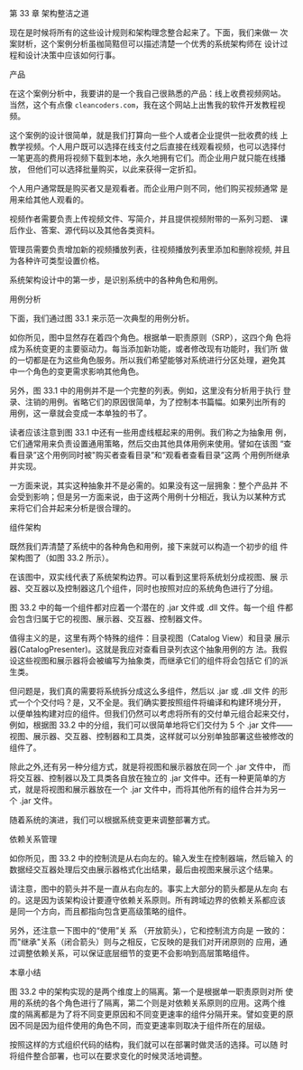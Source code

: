 第 33 章 架构整洁之道

现在是时候将所有的这些设计规则和架构理念整合起来了。下面，我们来做一
次案财析，这个案例分析虽枷简黠但可以描述清楚一个优秀的系统架构师在
设计过程和设计决策中应该如何行事。

产品

在这个案例分析中，我要讲的是一个我自己很熟悉的产品：线上收费视频网站。
当然，这个有点像 `cleancoders.com`，我在这个网站上出售我的软件开发教程视
频。

这个案例的设计很简单，就是我们打算向一些个人或者企业提供一批收费的线
上教学视频。个人用户既可以选择在线支付之后直接在线观看视频，也可以选择付
一笔更高的费用将视频下载到本地，永久地拥有它们。而企业用户就只能在线播放，
但他们可以选择批量购买，以此来获得一定折扣。

个人用户通常既是购买者又是观看者。而企业用户则不同，他们购买视频通常
是用来给其他人观看的。

视频作者需要负责上传视频文件、写简介，并且提供视频附带的一系列习题、
课后作业、答案、源代码以及其他各类资料。

管理员需要负责增加新的视频播放列表，往视频播放列表里添加和删除视频,
并且为各种许可类型设置价格。

系统架构设计中的第一步，是识别系统中的各种角色和用例。

用例分析

下面，我们通过图 33.1 来示范一次典型的用例分析。

如你所见，图中显然存在着四个角色。根据单一职责原则（SRP），这四个角
色将成为系统变更的主要驱动力。每当添加新功能，或者修改现有功能时，我们所
做的一切都是在为这些角色服务。所以我们希望能够对系统进行分区处理，避免其
中一个角色的变更需求影响其他角色。

另外，图 33.1 中的用例并不是一个完整的列表。例如，这里没有分析用于执行
登录、注销的用例。省略它们的原因很简单，为了控制本书篇幅。如果列出所有的
用例，这一章就会变成一本单独的书了。

读者应该注意到图 33.1 中还有一些用虚线框起来的用例。我们称之为抽象用
例，它们通常用来负责设置通用策略，然后交由其他具体用例来使用。譬如在该图
“查看目录”这个用例同时被"购买者查看目录”和“观看者查看目录”这两
个用例所继承并实现。

一方面来说，其实这种抽象并不是必需的。如果没有这一层拥象：整个产品并
不会受到影响；但是另一方面来说，由于这两个用例十分相近，我认为以某种方式
来将它们合并起来分析是很合理的。

组件架构

既然我们弄清楚了系统中的各种角色和用例，接下来就可以构造一个初步的组
件架构图了（如图 33.2 所示）。

在该图中，双实线代表了系统架构边界。可以看到这里将系统划分成视图、展
示器、交互器以及控制器这几个组件，同时也按照对应的系统角色进行了分组。

图 33.2 中的每一个组件都对应着一个潜在的 .jar 文件或 .dll 文件。每一个组
件都会包含归属于它的视图、展示器、交互器、控制器文件。

值得主义的是，这里有两个特殊的组件：目录视图（Catalog View）和目录
展示器(CatalogPresenter)。这就是我应对查看目录列衣这个抽象用例的方
法。我假设这些视图和展示器将会被编写为抽象类，而继承它们的组件将会包括它
们的派生类。

但问题是，我们真的需要将系统拆分成这么多组件，然后以 .jar 或 .dll 文件
的形式一个个交付吗？是，又不全是。我们确实要按照组件将编译和构建环境分开，
以便单独构建对应的组件。但我们仍然可以考虑将所有的交付单元组合起来交付，
例如，根据图 33.2 中的分组，我们可以很简单地将它们交付为 5 个 .jar 文件——
视图、展示器、交互器、控制器和工具类，这样就可以分别单独部署这些被修改的
组件了。

除此之外,还有另一种分组方式，就是将视图和展示器放在同一个 .jar 文件中，
而将交互器、控制器以及工具类各自放在独立的 .jar 文件中。还有一种更简单的方
式，就是将视图和展示器放在一个 .jar 文件中，而将其他所有的组件合并为另一
个 .jar 文件。

随着系统的演进，我们可以根据系统变更来调整部署方式。

依赖关系管理

如你所见，图 33.2 中的控制流是从右向左的。输入发生在控制器端，然后输入
的数据经交互器处理后交由展示器格式化出结果，最后由视图来展示这个结果。

请注意，图中的箭头并不是一直从右向左的。事实上大部分的箭头都是从左向
右的。这是因为该架构设计要遵守依赖关系原则。所有跨域边界的依赖关系都应该
是同一个方向，而且都指向包含更高级策略的组件。

另外，还注意一下图中的“使用”关 系 （开放箭头），它和控制流方向是
一致的：而"继承"关系（闭合箭头）则与之相反，它反映的是我们对开闭原则的
应用，通过调整依赖关系，可以保证底层细节的变更不会影响到高层策略组件。

本章小结

图 33.2 中的架构实现的是两个维度上的隔离。第一个是根据单一职责原则对所
使用的系统的各个角色进行了隔离，第二个则是对依赖关系原则的应用。这两个维
度的隔离都是为了将不同变更原因和不同变更速率的组件分隔开来。譬如变更的原
因不同是因为组件使用的角色不同，而变更速率则取决于组件所在的层级。

按照这样的方式组织代码的结构，我们就可以在部署时做灵活的选择。可以随
时将组件整合部署，也可以在要求变化的时候灵活地调整。
